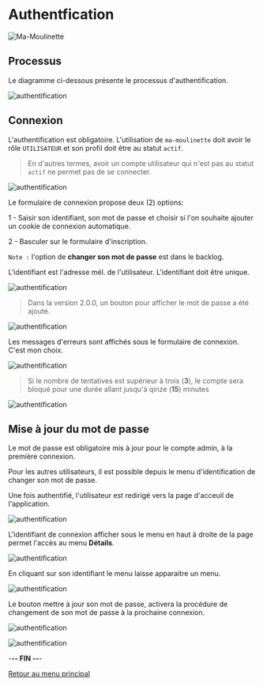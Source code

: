 # Authentfication

![Ma-Moulinette](/documentation/ressources/home-000.jpg)

## Processus

Le diagramme ci-dessous présente le processus d'authentification.

![authentification](/documentation/ressources/authentification-000.jpg)

## Connexion

L'authentification est obligatoire. L'utilisation de `ma-moulinette` doit avoir le rôle `UTILISATEUR` et son profil doit être au statut `actif`.

> En d'autres termes, avoir un compte utilisateur qui n'est pas au statut `actif` ne permet pas de se connecter.

![authentification](/documentation/ressources/authentification-001.jpg)

Le formulaire de connexion propose deux (2) options:

1 - Saisir son identifiant, son mot de passe et choisir si l'on souhaite ajouter un cookie de connexion automatique.

2 - Basculer sur le formulaire d'inscription.

`Note :` l'option de **changer son mot de passe** est dans le backlog.

L'identifiant est l'adresse mél. de l'utilisateur. L'identifiant doit être unique.

![authentification](/documentation/ressources/authentification-002.jpg)

> Dans la version 2.0.0, un bouton pour afficher le mot de passe a été ajouté.

![authentification](/documentation/ressources/authentification-002b.jpg)

Les messages d'erreurs sont affichés sous le formulaire de connexion. C'est mon choix.

![authentification](/documentation/ressources/authentification-003.jpg)

> Si le nombre de tentatives est supérieur à trois (**3**), le compte sera bloqué pour une durée allant jusqu'à qinze (**15**) minutes

![authentification](/documentation/ressources/authentification-004.jpg)

## Mise à jour du mot de passe

Le mot de passe est obligatoire mis à jour pour le compte admin, à la première connexion.

Pour les autres utilisateurs, il est possible depuis le menu d'identification de changer son mot de passe.

Une fois authentifié, l'utilisateur est redirigé vers la page d'acceuil de l'application.

![authentification](/documentation/ressources/authentification-005.jpg)

L'identifiant de connexion afficher sous le menu en haut à droite de la page permet l'accès au menu **Détails**.

![authentification](/documentation/ressources/authentification-006.jpg)

En cliquant sur son identifiant le menu laisse apparaitre un menu.

![authentification](/documentation/ressources/authentification-007.jpg)

Le bouton mettre à jour son mot de passe, activera la procédure de changement de son mot de passe à la prochaine connexion.

![authentification](/documentation/ressources/authentification-008.jpg)

![authentification](/documentation/ressources/authentification-009.jpg)

-**-- FIN --**-

[Retour au menu principal](/README.md)

